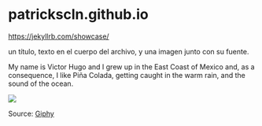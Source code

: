 # patrickscln.github.io

https://jekyllrb.com/showcase/

un título,
texto en el cuerpo del archivo, y
una imagen junto con su fuente.

My name is Victor Hugo and I grew up in the East Coast of Mexico and, as a consequence, I like Piña Colada, getting caught in the warm rain, and the sound of the ocean.

![](https://media.giphy.com/media/wVmVnHNvdHBPSWMB9r/giphy.gif)

Source: [Giphy](https://giphy.com/gifs/idea-concept-what-a-wVmVnHNvdHBPSWMB9r)
